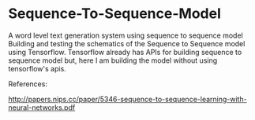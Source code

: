 # Sequence-To-Sequence-Model
A word level text generation system using sequence to sequence model
Building and testing the schematics of the Sequence to Sequence model using Tensorflow. Tensorflow already has APIs for building
sequence to sequence model but, here I am building the model without using tensorflow's apis.

References:

http://papers.nips.cc/paper/5346-sequence-to-sequence-learning-with-neural-networks.pdf

